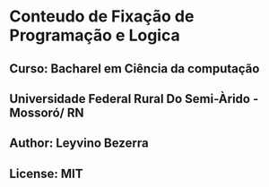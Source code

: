 # Conteudo de Fixação de Programação e Logica 
## Curso: Bacharel em Ciência da computação
## Universidade Federal Rural Do Semi-Àrido - Mossoró/ RN
## Author: Leyvino Bezerra
## License: MIT 

